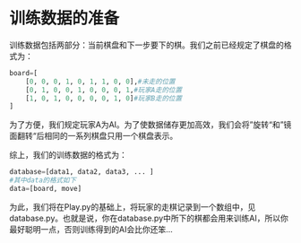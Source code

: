 # 训练数据的准备

训练数据包括两部分：当前棋盘和下一步要下的棋。我们之前已经规定了棋盘的格式为：

~~~python
board=[
    [0, 0, 0, 1, 0, 1, 1, 0, 0],#未走的位置
    [0, 1, 0, 0, 1, 0, 0, 0, 1,#玩家A走的位置
    [1, 0, 1, 0, 0, 0, 0, 1, 0]#玩家B走的位置
]
~~~

为了方便，我们规定玩家A为AI。为了使数据储存更加高效，我们会将”旋转“和”镜面翻转“后相同的一系列棋盘只用一个棋盘表示。



综上，我们的训练数据的格式为：

~~~python
database=[data1, data2, data3, ... ]
#其中data的格式如下
data=[board, move]
~~~

为此，我们将在Play.py的基础上，将玩家的走棋记录到一个数组中，见database.py。也就是说，你在database.py中所下的棋都会用来训练AI，所以你最好聪明一点，否则训练得到的AI会比你还笨...